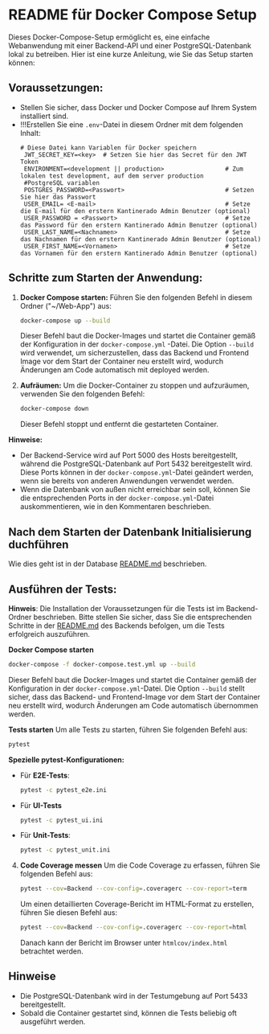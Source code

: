 # README für Docker Compose Setup

Dieses Docker-Compose-Setup ermöglicht es, eine einfache Webanwendung mit einer Backend-API und einer
PostgreSQL-Datenbank lokal zu betreiben. Hier ist eine kurze Anleitung, wie Sie das Setup starten können:

## Voraussetzungen:

- Stellen Sie sicher, dass Docker und Docker Compose auf Ihrem System installiert sind.
- !!!Erstellen Sie eine `.env`-Datei in diesem Ordner mit dem folgenden Inhalt:
   ```text
   # Diese Datei kann Variablen für Docker speichern  
    JWT_SECRET_KEY=<key>  # Setzen Sie hier das Secret für den JWT Token
    ENVIRONMENT=<development || production>                 # Zum lokalen test development, auf dem server production
    #PostgreSQL variablen
    POSTGRES_PASSWORD=<Passwort>                            # Setzen Sie hier das Passwort 
    USER_EMAIL= <E-mail>                                    # Setze die E-mail für den erstern Kantinerado Admin Benutzer (optional)
    USER_PASSWORD = <Passwort>                              # Setze das Password für den erstern Kantinerado Admin Benutzer (optional)
    USER_LAST_NAME=<Nachnamen>                              # Setze das Nachnamen für den erstern Kantinerado Admin Benutzer (optional)
    USER_FIRST_NAME=<Vornamen>                              # Setze das Vornamen für den erstern Kantinerado Admin Benutzer (optional)
   
   ```

## Schritte zum Starten der Anwendung:

1. **Docker Compose starten:**
   Führen Sie den folgenden Befehl in diesem Ordner ("~/Web-App") aus:
    ```bash
    docker-compose up --build
    ```
   Dieser Befehl baut die Docker-Images und startet die Container gemäß der Konfiguration in der `docker-compose.yml`
   -Datei. Die Option `--build` wird verwendet, um sicherzustellen, dass das Backend und Frontend Image vor dem Start
   der Container neu erstellt wird, wodurch Änderungen am Code automatisch mit deployed werden.

2. **Aufräumen:**
   Um die Docker-Container zu stoppen und aufzuräumen, verwenden Sie den folgenden Befehl:
    ```bash
    docker-compose down
    ```
   Dieser Befehl stoppt und entfernt die gestarteten Container.

**Hinweise:**

- Der Backend-Service wird auf Port 5000 des Hosts bereitgestellt, während die PostgreSQL-Datenbank auf Port 5432
  bereitgestellt wird. Diese Ports können in der `docker-compose.yml`-Datei geändert werden, wenn sie bereits von
  anderen Anwendungen verwendet werden.
- Wenn die Datenbank von außen nicht erreichbar sein soll, können Sie die entsprechenden Ports in der
  `docker-compose.yml`-Datei auskommentieren, wie in den Kommentaren beschrieben.

## Nach dem Starten der Datenbank Initialisierung duchführen

Wie dies geht ist in der Database [README.md](./Database/README.md) beschrieben.

## Ausführen der Tests:

**Hinweis**:
Die Installation der Voraussetzungen für die Tests ist im Backend-Ordner beschrieben. Bitte stellen Sie sicher, dass Sie die entsprechenden Schritte in der [README.md](./Backend/README.md) des Backends befolgen, um die Tests erfolgreich auszuführen.

**Docker Compose starten**

```bash
docker-compose -f docker-compose.test.yml up --build
```

Dieser Befehl baut die Docker-Images und startet die Container gemäß der Konfiguration in der `docker-compose.yml`-Datei. Die Option `--build` stellt sicher, dass das Backend- und Frontend-Image vor dem Start der Container neu erstellt wird, wodurch Änderungen am Code automatisch übernommen werden.

**Tests starten**
Um alle Tests zu starten, führen Sie folgenden Befehl aus:

```bash
pytest
```

**Spezielle pytest-Konfigurationen:**

- Für **E2E-Tests**:
    ```bash
    pytest -c pytest_e2e.ini
    ```
- Für **UI-Tests**
    ```bash
    pytest -c pytest_ui.ini
    ```
- Für **Unit-Tests**:
    ```bash
    pytest -c pytest_unit.ini
    ```

4. **Code Coverage messen**
Um die Code Coverage zu erfassen, führen Sie folgenden Befehl aus:
    ```bash
    pytest --cov=Backend --cov-config=.coveragerc --cov-report=term
    ```

   Um einen detaillierten Coverage-Bericht im HTML-Format zu erstellen, führen Sie diesen Befehl aus:
    ```bash
    pytest --cov=Backend --cov-config=.coveragerc --cov-report=html
    ```
   Danach kann der Bericht im Browser unter `htmlcov/index.html` betrachtet werden.

## Hinweise

- Die PostgreSQL-Datenbank wird in der Testumgebung auf Port 5433 bereitgestellt.
- Sobald die Container gestartet sind, können die Tests beliebig oft ausgeführt werden.